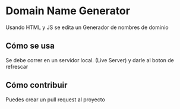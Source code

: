 # Domain Name Generator

Usando HTML y JS se edita un Generador de nombres de dominio

## Cómo se usa

Se debe correr en un servidor local. (Live Server) y darle al boton de refrescar

## Cómo contribuir

Puedes crear un pull request al proyecto